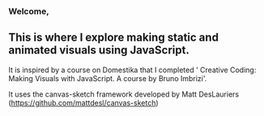 
### Welcome,

## This is where I explore making static and animated visuals using JavaScript. 

It is inspired by a course on Domestika that I completed ' Creative Coding: Making Visuals with JavaScript.
A course by Bruno Imbrizi'. 

It uses the canvas-sketch framework developed by Matt DesLauriers (https://github.com/mattdesl/canvas-sketch)
